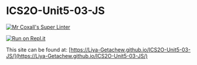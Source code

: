 # ICS2O-Unit5-03-JS

[![Mr Coxall's Super Linter](https://github.com/Liya-Getachew/ICS2O-Unit5-03-JS/workflows/Mr%20Coxall's%20Super%20Linter/badge.svg)](https://github.com/Liya-Getachew/ICS2O-Unit5-03-JS/actions)

[![Run on Repl.it](https://repl.it/badge/github/Liya-Getachew/ICS2O-Unit5-03-JS)](https://repl.it/github/Liya-Getachew/ICS2O-Unit5-03-JS)

This site can be found at: [https://Liya-Getachew.github.io/ICS2O-Unit5-03-JS/](https://Liya-Getachew.github.io/ICS2O-Unit5-03-JS/)
